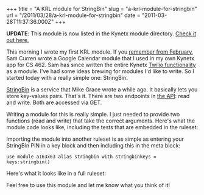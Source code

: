 +++
title = "A KRL module for StringBin"
slug = "a-krl-module-for-stringbin"
url = "/2011/03/28/a-krl-module-for-stringbin"
date = "2011-03-28T11:37:36.000Z"
+++

<strong>UPDATE</strong>: This module is now listed in the Kynetx module directory. <a href="http://apps.kynetx.com/modules/a163x63">Check it out here.</a>

This morning I wrote my first KRL module. If you <a href="/2011/02/02/using-google-calendar-data-in-a-kynetx-app/">remember from February</a>, Sam Curren wrote a Google Calendar module that I used in my own Kynetx app for CS 462. Sam has since written the entire Kynetx <a href="https://gist.github.com/883521">Twilio functionality</a> as a module. I've had some ideas brewing for modules I'd like to write. So I started today with a really simple one: StringBin.

<a href="http://stringbin.com/">StringBin</a> is a service that Mike Grace wrote a while ago. It basically lets you store key-values pairs. That's it. There are two endpoints in <a href="http://stringbin.com/documentation">the API</a>: read and write. Both are accessed via GET.

Writing a module for this is really simple. I just needed to provide two functions (read and write) that take the correct arguments. Here's what the module code looks like, including the tests that are embedded in the ruleset:

<script src="https://gist.github.com/890894.js?file=a163x63.krl"></script>

Importing the module into another ruleset is as simple as entering your StringBin PIN in a key block and then including this in the meta block:

<code>use module a163x63 alias stringbin with stringbinkeys = keys:stringbin()</code>

Here's what it looks like in a full ruleset:

<script src="https://gist.github.com/890894.js?file=a163x64.krl"></script>

Feel free to use this module and let me know what you think of it!
